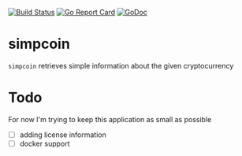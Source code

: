 [![Build Status](https://travis-ci.org/juanri0s/coinsimp.svg?branch=master)](https://travis-ci.com/juanri0s/coinsimp)
[![Go Report Card](https://goreportcard.com/badge/github.com/juanri0s/coinsimp)](https://goreportcard.com/report/github.com/juanri0s/coinsimp)
[![GoDoc](https://godoc.org/github.com/juanri0s/coinsimp?status.svg)](https://godoc.org/github.com/juanri0s/coinsimp)

# simpcoin

`simpcoin` retrieves simple information about the given cryptocurrency

# Todo

For now I'm trying to keep this application as small as possible

- [ ] adding license information
- [ ] docker support
